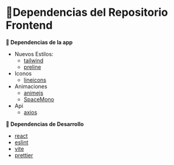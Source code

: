 # :rocket:Dependencias del Repositorio Frontend

**:pushpin: Dependencias de la app**  

- Nuevos Estilos:  
  - [tailwind](https://tailwindcss.com/)
  - [preline](https://preline.co/)
- Iconos
  - [lineicons](https://lineicons.com/)
- Animaciones
  - [animejs](https://animejs.com/)
  - [SpaceMono](https://fontsource.org/fonts/space-mono)
- Api
  - [axios](https://axios-http.com/)

**:pushpin: Dependencias de Desarrollo**
- [react](https://es.react.dev/)
- [eslint](https://eslint.org/)
- [vite](https://vite.dev/)
- [prettier](https://prettier.io/)

